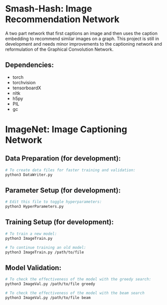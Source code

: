Smash-Hash: Image Recommendation Network
================================================
A two part network that first captions an image and then uses the caption embedding to recommend similar images on a graph. This project is still in development and needs minor improvements to the captioning network and reformulation of the Graphical Convolution Network.

Dependencies:
------------
* torch
* torchvision
* tensorboardX
* nltk
* h5py
* PIL
* gc

ImageNet: Image Captioning Network
================================================

Data Preparation (for development):
------------
```bash
# To create data files for faster training and validation:
python3 DataWriter.py
```

Parameter Setup (for development):
------------
``` bash
# Edit this file to toggle hyperparameters:
python3 HyperParameters.py
```

Training Setup (for development):
------------
```bash
# To train a new model:
python3 ImageTrain.py

# To continue training an old model:
python3 ImageTrain.py /path/to/file
```

Model Validation:
------------
```bash
# To check the effectiveness of the model with the greedy search:
python3 ImageVal.py /path/to/file greedy

# To check the effectiveness of the model with the beam search
python3 ImageVal.py /path/to/file beam
```
